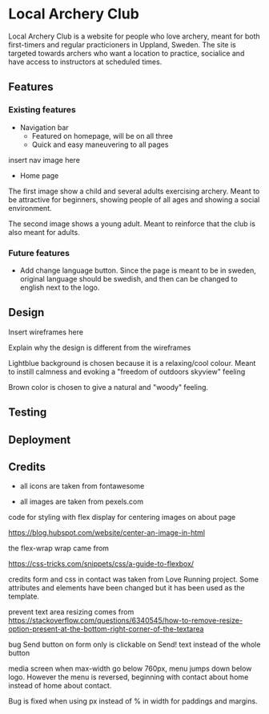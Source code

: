 # Local Archery Club

Local Archery Club is a website for people who love archery, meant for both first-timers and regular practicioners in Uppland, Sweden. The site is targeted towards archers who want a location to practice, socialice and have access to instructors at scheduled times.

## Features

### Existing features

- Navigation bar
  - Featured on homepage, will be on all three
  - Quick and easy maneuvering to all pages

insert nav image here

- Home page

The first image show a child and several adults exercising archery. Meant to be attractive for beginners, showing people of all ages and showing a social environment.

The second image shows a young adult. Meant to reinforce that the club is also meant for adults.

### Future features

- Add change language button. Since the page is meant to be in sweden, original language should be swedish, and then can be changed to english next to the logo.

## Design

Insert wireframes here

Explain why the design is different from the wireframes

Lightblue background is chosen because it is a relaxing/cool colour. Meant to instill calmness and evoking a "freedom of outdoors skyview" feeling

Brown color is chosen to give a natural and "woody" feeling.

## Testing

## Deployment

## Credits

- all icons are taken from fontawesome

- all images are taken from pexels.com

code for styling with flex display for centering images on about page

https://blog.hubspot.com/website/center-an-image-in-html

the flex-wrap wrap came from

https://css-tricks.com/snippets/css/a-guide-to-flexbox/

credits
form and css in contact was taken from Love Running project. Some attributes and elements have been changed but it has been used as the template.

prevent text area resizing comes from
https://stackoverflow.com/questions/6340545/how-to-remove-resize-option-present-at-the-bottom-right-corner-of-the-textarea

bug
Send button on form only is clickable on Send! text instead of the whole button

media screen when max-width go below 760px, menu jumps down below logo. However the menu is reversed, beginning with contact about home instead of home about contact.

Bug is fixed when using px instead of % in width for paddings and margins.